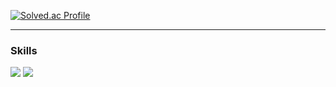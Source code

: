 [![Solved.ac Profile](http://mazassumnida.wtf/api/v2/generate_badge?boj=chris4642)](https://solved.ac/chris4642/)

<hr>
<h3>Skills</h3>
<p>
<img src="https://img.shields.io/badge/Swift-F05138?style=flat-square&logo=Swift&logoColor=white"/>
<img src="https://img.shields.io/badge/Python-3776AB?style=flat-square&logo=Python&logoColor=white"/>
<p>
